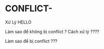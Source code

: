 # CONFLICT-
Xử Lý
HELLO

Làm sao để không bị conflict ? Cách xử lý ????

Làm sao để bị conflict ???

